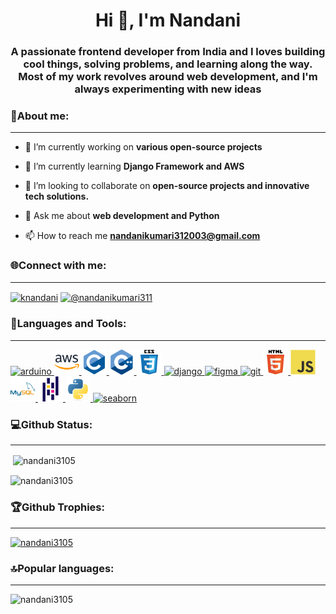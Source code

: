 
<h1 align="center">Hi 👋, I'm Nandani</h1>
<h3 align="center">A passionate frontend developer from India and I loves building cool things, solving problems, and learning along the way. Most of my work revolves around web development, and I'm always experimenting with new ideas</h3>

<h3 align="left">💫About me:</h3>
<hr>

- 🔭 I’m currently working on **various open-source projects**

- 🌱 I’m currently learning **Django Framework and AWS**

- 👯 I’m looking to collaborate on **open-source projects and innovative tech solutions.**

- 💬 Ask me about **web development and Python**

- 📫 How to reach me **nandanikumari312003@gmail.com**
  
<h3 align="left">🌐Connect with me:</h3>
<hr>
<p align="left">
<a href="https://linkedin.com/in/knandani" target="blank"><img align="center" src="https://raw.githubusercontent.com/rahuldkjain/github-profile-readme-generator/master/src/images/icons/Social/linked-in-alt.svg" alt="knandani" height="30" width="40" /></a>
<a href="https://www.hackerrank.com/@nandanikumari311" target="blank"><img align="center" src="https://raw.githubusercontent.com/rahuldkjain/github-profile-readme-generator/master/src/images/icons/Social/hackerrank.svg" alt="@nandanikumari311" height="30" width="40" /></a>
</p>

<h3 align="left">🚀Languages and Tools:</h3>
<hr>
<p align="left"> <a href="https://www.arduino.cc/" target="_blank" rel="noreferrer"> <img src="https://cdn.worldvectorlogo.com/logos/arduino-1.svg" alt="arduino" width="40" height="40"/> </a> <a href="https://aws.amazon.com" target="_blank" rel="noreferrer"> <img src="https://raw.githubusercontent.com/devicons/devicon/master/icons/amazonwebservices/amazonwebservices-original-wordmark.svg" alt="aws" width="40" height="40"/> </a> <a href="https://www.cprogramming.com/" target="_blank" rel="noreferrer"> <img src="https://raw.githubusercontent.com/devicons/devicon/master/icons/c/c-original.svg" alt="c" width="40" height="40"/> </a> <a href="https://www.w3schools.com/cpp/" target="_blank" rel="noreferrer"> <img src="https://raw.githubusercontent.com/devicons/devicon/master/icons/cplusplus/cplusplus-original.svg" alt="cplusplus" width="40" height="40"/> </a> <a href="https://www.w3schools.com/css/" target="_blank" rel="noreferrer"> <img src="https://raw.githubusercontent.com/devicons/devicon/master/icons/css3/css3-original-wordmark.svg" alt="css3" width="40" height="40"/> </a> <a href="https://www.djangoproject.com/" target="_blank" rel="noreferrer"> <img src="https://cdn.worldvectorlogo.com/logos/django.svg" alt="django" width="40" height="40"/> </a> <a href="https://www.figma.com/" target="_blank" rel="noreferrer"> <img src="https://www.vectorlogo.zone/logos/figma/figma-icon.svg" alt="figma" width="40" height="40"/> </a> <a href="https://git-scm.com/" target="_blank" rel="noreferrer"> <img src="https://www.vectorlogo.zone/logos/git-scm/git-scm-icon.svg" alt="git" width="40" height="40"/> </a> <a href="https://www.w3.org/html/" target="_blank" rel="noreferrer"> <img src="https://raw.githubusercontent.com/devicons/devicon/master/icons/html5/html5-original-wordmark.svg" alt="html5" width="40" height="40"/> </a> <a href="https://developer.mozilla.org/en-US/docs/Web/JavaScript" target="_blank" rel="noreferrer"> <img src="https://raw.githubusercontent.com/devicons/devicon/master/icons/javascript/javascript-original.svg" alt="javascript" width="40" height="40"/> </a> <a href="https://www.mysql.com/" target="_blank" rel="noreferrer"> <img src="https://raw.githubusercontent.com/devicons/devicon/master/icons/mysql/mysql-original-wordmark.svg" alt="mysql" width="40" height="40"/> </a> <a href="https://pandas.pydata.org/" target="_blank" rel="noreferrer"> <img src="https://raw.githubusercontent.com/devicons/devicon/2ae2a900d2f041da66e950e4d48052658d850630/icons/pandas/pandas-original.svg" alt="pandas" width="40" height="40"/> </a> <a href="https://www.python.org" target="_blank" rel="noreferrer"> <img src="https://raw.githubusercontent.com/devicons/devicon/master/icons/python/python-original.svg" alt="python" width="40" height="40"/> </a> <a href="https://seaborn.pydata.org/" target="_blank" rel="noreferrer"> <img src="https://seaborn.pydata.org/_images/logo-mark-lightbg.svg" alt="seaborn" width="40" height="40"/> </a> </p>
<h3 align="left">💻Github Status:</h3>
<hr>
<p>&nbsp;<img align="center" src="https://github-readme-stats.vercel.app/api?username=nandani3105&show_icons=true&locale=en" alt="nandani3105" /></p>

<p><img align="center" src="https://github-readme-streak-stats.herokuapp.com/?user=nandani3105&" alt="nandani3105" /></p>
<h3 align="left">🏆Github Trophies:</h3>
<hr>
<p align="left"> <a href="https://github.com/ryo-ma/github-profile-trophy"><img src="https://github-profile-trophy.vercel.app/?username=nandani3105" alt="nandani3105" /></a> </p>
<h3 align="left">🔝Popular languages:</h3>
<hr>
<p><img align="left" src="https://github-readme-stats.vercel.app/api/top-langs?username=nandani3105&show_icons=true&locale=en&layout=compact" alt="nandani3105" /></p>






